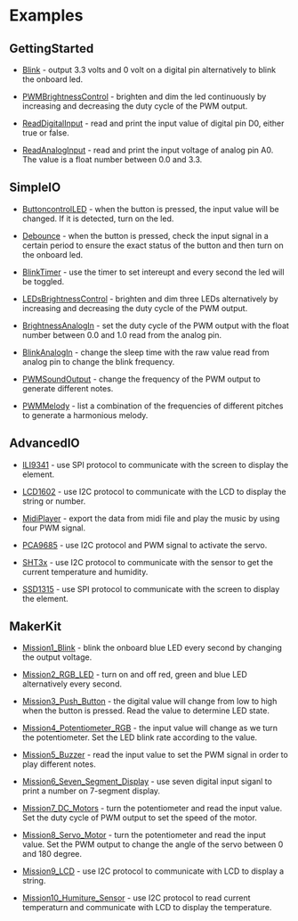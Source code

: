 # Examples

## GettingStarted

* [Blink](https://github.com/madmachineio/Examples/tree/master/GettingStarted/Blink) - output 3.3 volts and 0 volt on a digital pin alternatively to blink the onboard led.

* [PWMBrightnessControl](https://github.com/madmachineio/Examples/tree/master/GettingStarted/PWMBrightnessControl) - brighten and dim the led continuously by increasing and decreasing the duty cycle of the PWM output.

* [ReadDigitalInput](https://github.com/madmachineio/Examples/tree/master/GettingStarted/ReadDigitalInput) - read and print the input value of digital pin D0, either true or false.

* [ReadAnalogInput](https://github.com/madmachineio/Examples/tree/master/GettingStarted/ReadAnalogInput) - read and print the input voltage of analog pin A0. The value is a float number between 0.0 and 3.3.


## SimpleIO

* [ButtoncontrolLED](https://github.com/madmachineio/Examples/tree/master/SimpleIO/ButtoncontrolLED) - when the button is pressed, the input value will be changed. If it is detected, turn on the led.

* [Debounce](https://github.com/madmachineio/Examples/tree/master/SimpleIO/Debounce) - when the button is pressed, check the input signal in a certain period to ensure the exact status of the button and then turn on the onboard led.

* [BlinkTimer](https://github.com/madmachineio/Examples/tree/master/SimpleIO/BlinkTimer) - use the timer to set intereupt and every second the led will be toggled.

* [LEDsBrightnessControl](https://github.com/madmachineio/Examples/tree/master/SimpleIO/LEDsBrightnessControl) - brighten and dim three LEDs alternatively by increasing and decreasing the duty cycle of the PWM output.

* [BrightnessAnalogIn](https://github.com/madmachineio/Examples/tree/master/SimpleIO/BrightnessAnalogIn) - set the duty cycle of the PWM output with the float number between 0.0 and 1.0 read from the analog pin.

* [BlinkAnalogIn](https://github.com/madmachineio/Examples/tree/master/SimpleIO/BlinkAnalogIn) - change the sleep time with the raw value read from analog pin to change the blink frequency.

* [PWMSoundOutput](https://github.com/madmachineio/Examples/tree/master/SimpleIO/PWMSoundOutput) - change the frequency of the PWM output to generate different notes.

* [PWMMelody](https://github.com/madmachineio/Examples/tree/master/SimpleIO/PWMMelody) - list a combination of the frequencies of different pitches to generate a harmonious melody.


## AdvancedIO

* [ILI9341](https://github.com/madmachineio/Examples/tree/master/AdvancedIO/ILI9341) - use SPI protocol to communicate with the screen to display the element.

* [LCD1602](https://github.com/madmachineio/Examples/tree/master/AdvancedIO/LCD1602) - use I2C protocol to communicate with the LCD to display the string or number.

* [MidiPlayer](https://github.com/madmachineio/Examples/tree/master/AdvancedIO/MidiPlayer) - export the data from midi file and play the music by using four PWM signal.

* [PCA9685](https://github.com/madmachineio/Examples/tree/master/AdvancedIO/PCA9685) - use I2C protocol and PWM signal to activate the servo.

* [SHT3x](https://github.com/madmachineio/Examples/tree/master/AdvancedIO/SHT3x) - use I2C protocol to communicate with the sensor to get the current temperature and humidity.

* [SSD1315](https://github.com/madmachineio/Examples/tree/master/AdvancedIO/SSD1315) - use SPI protocol to communicate with the screen to display the element.


## MakerKit

* [Mission1_Blink](https://github.com/madmachineio/Examples/tree/master/MakerKit/Mission1_Blink) - blink the onboard blue LED every second by changing the output voltage.

* [Mission2_RGB_LED](https://github.com/madmachineio/Examples/tree/master/MakerKit/Mission2_RGB_LED) - turn on and off red, green and blue LED alternatively every second.

* [Mission3_Push_Button](https://github.com/madmachineio/Examples/tree/master/MakerKit/Mission3_Push_Button) - the digital value will change from low to high when the button is pressed. Read the value to determine LED state.

* [Mission4_Potentiometer_RGB](https://github.com/madmachineio/Examples/tree/master/MakerKit/Mission4_Potentiometer_RGB) - the input value will change as we turn the potentiometer. Set the LED blink rate according to the value.

* [Mission5_Buzzer](https://github.com/madmachineio/Examples/tree/master/MakerKit/Mission5_Buzzer) - read the input value to set the PWM signal in order to play different notes.

* [Mission6_Seven_Segment_Display](https://github.com/madmachineio/Examples/tree/master/MakerKit/Mission6_Seven_Segment_Display) - use seven digital input siganl to print a number on 7-segment display.

* [Mission7_DC_Motors](https://github.com/madmachineio/Examples/tree/master/MakerKit/Mission7_DC_Motors) - turn the potentiometer and read the input value. Set the duty cycle of PWM output to set the speed of the motor.

* [Mission8_Servo_Motor](https://github.com/madmachineio/Examples/tree/master/MakerKit/Mission8_Servo_Motor) - turn the potentiometer and read the input value. Set the PWM output to change the angle of the servo between 0 and 180 degree.

* [Mission9_LCD](https://github.com/madmachineio/Examples/tree/master/MakerKit/Mission9_LCD) - use I2C protocol to communicate with LCD to display a string.

* [Mission10_Humiture_Sensor](https://github.com/madmachineio/Examples/tree/master/MakerKit/Mission10_Humiture_Sensor) - use I2C protocol to read current temperaturn and communicate with LCD to display the temperature.
